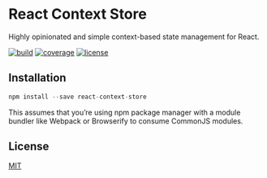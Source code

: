 # React Context Store

Highly opinionated and simple context-based state management for React.

[![build](https://github.com/slergberg/react-context-store/workflows/build/badge.svg)](https://github.com/slergberg/react-context-store/)
[![coverage](https://coveralls.io/repos/github/slergberg/react-context-store/badge.svg?branch=master)](https://coveralls.io/github/slergberg/react-context-store?branch=master)
[![license](https://img.shields.io/badge/License-MIT-yellow.svg)](https://opensource.org/licenses/MIT)

## Installation

```JavaScript
npm install --save react-context-store
```

This assumes that you’re using npm package manager with a module bundler like
Webpack or Browserify to consume CommonJS modules.

## License

[MIT](https://github.com/slergberg/react-hook-use-store/blob/master/LICENSE.md)
